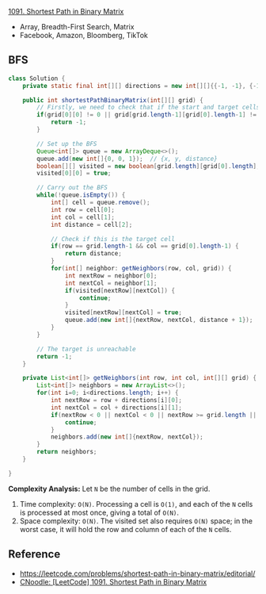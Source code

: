 [1091. Shortest Path in Binary Matrix](https://leetcode.com/problems/shortest-path-in-binary-matrix/description/)


* Array, Breadth-First Search, Matrix
* Facebook, Amazon, Bloomberg, TikTok


## BFS
```java
class Solution {
    private static final int[][] directions = new int[][]{{-1, -1}, {-1, 0}, {-1, 1}, {0, -1}, {0, 1}, {1, -1}, {1, 0}, {1, 1}};

    public int shortestPathBinaryMatrix(int[][] grid) {
        // Firstly, we need to check that if the start and target cells are open
        if(grid[0][0] != 0 || grid[grid.length-1][grid[0].length-1] != 0) {
            return -1;
        }

        // Set up the BFS
        Queue<int[]> queue = new ArrayDeque<>();
        queue.add(new int[]{0, 0, 1});  // {x, y, distance}
        boolean[][] visited = new boolean[grid.length][grid[0].length]; // Used as visited set
        visited[0][0] = true;

        // Carry out the BFS
        while(!queue.isEmpty()) {
            int[] cell = queue.remove();
            int row = cell[0];
            int col = cell[1];
            int distance = cell[2];

            // Check if this is the target cell
            if(row == grid.length-1 && col == grid[0].length-1) {
                return distance;
            }
            for(int[] neighbor: getNeighbors(row, col, grid)) {
                int nextRow = neighbor[0];
                int nextCol = neighbor[1];
                if(visited[nextRow][nextCol]) {
                    continue;
                }
                visited[nextRow][nextCol] = true;
                queue.add(new int[]{nextRow, nextCol, distance + 1});
            }
        }

        // The target is unreachable
        return -1;
    }

    private List<int[]> getNeighbors(int row, int col, int[][] grid) {
        List<int[]> neighbors = new ArrayList<>();
        for(int i=0; i<directions.length; i++) {
            int nextRow = row + directions[i][0];
            int nextCol = col + directions[i][1];
            if(nextRow < 0 || nextCol < 0 || nextRow >= grid.length || nextCol >= grid[0].length || grid[nextRow][nextCol] != 0) {
                continue;
            }
            neighbors.add(new int[]{nextRow, nextCol});
        }
        return neighbors;
    }

}
```
**Complexity Analysis:**
Let `N` be the number of cells in the grid.
1. Time complexity: `O(N)`. Processing a cell is `O(1)`, and each of the `N` cells is processed at most once, giving a total of `O(N)`.
2. Space complexity: `O(N)`. The visited set also requires `O(N)` space; in the worst case, it will hold the row and column of each of the `N` cells.


## Reference
* https://leetcode.com/problems/shortest-path-in-binary-matrix/editorial/
* [CNoodle: [LeetCode] 1091. Shortest Path in Binary Matrix](https://www.cnblogs.com/cnoodle/p/14401484.html)
